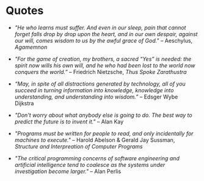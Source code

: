 # Quotes

- _"He who learns must suffer. And even in our sleep, pain that cannot forget falls drop by drop upon the heart, and in our own despair, against our will, comes wisdom to us by the awful grace of God."_ – Aeschylus, _Agamemnon_

* _"For the game of creation, my brothers, a sacred “Yes” is needed: the spirit now wills his own will, and he who had been lost to the world now conquers the world.”_ – Friedrich Nietzsche, _Thus Spoke Zarathustra_

* _“May, in spite of all distractions generated by technology, all of you succeed in turning information into knowledge, knowledge into understanding, and understanding into wisdom.”_ – Edsger Wybe Dijkstra

* _"Don't worry about what anybody else is going to do. The best way to predict the future is to invent it."_ – Alan Kay

* _"Programs must be written for people to read, and only incidentally for machines to execute."_ – Harold Abelson & Gerald Jay Sussman, _Structure and Interpreation of Computer Programs_

* _"The critical programming concerns of software engineering and artificial intelligence tend to coalesce as the systems under investigation become larger."_ – Alan Perlis
